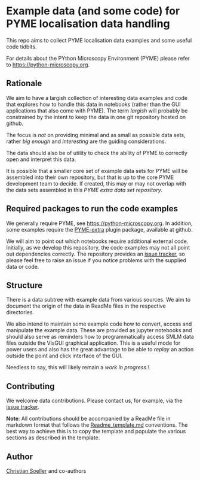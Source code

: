 # Example data (and some code) for PYME localisation data handling

This repo aims to collect PYME localisation data examples and some useful
code tidbits.

For details about the PYthon Microscopy Environment (PYME) please
refer to <https://python-microscopy.org>.

## Rationale

We aim to have a largish collection of interesting data examples and
code that explores how to handle this data in notebooks (rather than
the GUI applications that also come with PYME). The term _largish_ will
probably be constrained by the intent to keep the data in one git
repository hosted on github.

The focus is _not_ on providing minimal and as small as possible data
sets, rather _big enough_ and _interesting_ are the guiding
considerations.

The data should also be of utility to check the ability of PYME to
correctly open and interpret this data.

It is possible that a smaller core set of example data sets for PYME will be
assembled into their own repository, but that is up to the core PYME
development team to decide. If created, this may or may not overlap
with the data sets assembled in this _PYME extra data set repository_.

## Required packages to run the code examples

We generally require PYME, see <https://python-microscopy.org>. In
addition, some examples require the
[PYME-extra](https://github.com/csoeller/PYME-extra) plugin package,
available at github.

We will aim to point out which notebooks require additional external
code. Initially, as we develop this repository, the code examples may
not all point out dependencies correctly. The repository provides an [issue tracker](https://github.com/csoeller/PYME-extra-sample-data/issues), so please feel free to raise an issue if you notice problems with the supplied data or code.

## Structure

There is a data subtree with example data from various sources. We
aim to document the origin of the data in ReadMe files in the respective directories.

We also intend to maintain some example code how to convert, access
and manipulate the example data. These are provided as jupyter notebooks and should also serve as reminders
how to programmatically access SMLM data files outside the VisGUI
graphical application. This is a useful mode for power users and also
has the great advantage to be able to _replay_ an action outside the point and click interface of the GUI. 

Needless to say, this will likely remain a _work in progress_.\

## Contributing

We welcome data contributions. Please contact us, for example, via the [issue tracker](https://github.com/csoeller/PYME-extra-sample-data/issues).

**Note**: All contributions should be accompanied by a ReadMe file in markdown format that follows the [Readme_template.md](https://github.com/csoeller/PYME-extra-sample-data/blob/master/data/ReadMe_template.md) conventions. The best way to achieve this is to copy the template and populate the various sections as described in the template.

## Author

[Christian Soeller](https://soellerlab.ex.ac.uk) and co-authors
